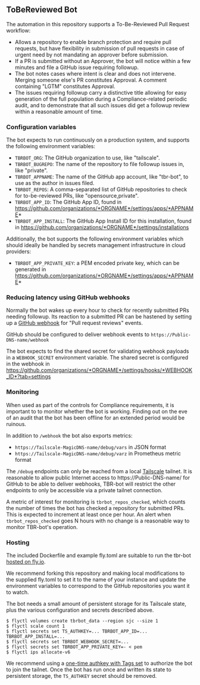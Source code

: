 ## ToBeReviewed Bot

The automation in this repository supports a To-Be-Reviewed Pull Request workflow:
+ Allows a repository to enable branch protection and require pull
  requests, but have flexibility in submission of pull requests in
  case of urgent need by not mandating an approver before submission.
+ If a PR is submitted without an Approver, the bot will notice
  within a few minutes and file a GitHub issue requiring followup.
+ The bot notes cases where intent is clear and does not intervene. Merging
  someone else's PR constitutes Approval. A comment containing "LGTM"
  constitutes Approval.
+ The issues requiring followup carry a distinctive title allowing for
  easy generation of the full population during a Compliance-related
  periodic audit, and to demonstrate that all such issues did get
  a followup review within a reasonable amount of time.


### Configuration variables
The bot expects to run continuously on a production system, and
supports the following environment variables:
- `TBRBOT_ORG`: The GitHub organization to use, like "tailscale".
- `TBRBOT_BUGREPO`: The name of the repository to file followup issues in, like "private".
- `TBRBOT_APPNAME`: The name of the GitHub app account, like "tbr-bot", to use as the
  author in issues filed.
- `TBRBOT_REPOS`: A comma-separated list of GitHub repositories to check for
  to-be-reviewed PRs, like "opensource,private".
- `TBRBOT_APP_ID`: The GitHub App ID, found in https://github.com/organizations/*ORGNAME*/settings/apps/*APPNAME*
- `TBRBOT_APP_INSTALL`: The GitHub App Install ID for this installation, found in
  https://github.com/organizations/*ORGNAME*/settings/installations

Additionally, the bot supports the following environment variables which should ideally
be handled by secrets management infrastructure in cloud providers:
- `TBRBOT_APP_PRIVATE_KEY`: a PEM encoded private key, which can be generated in
  https://github.com/organizations/*ORGNAME*/settings/apps/*APPNAME*


### Reducing latency using GitHub webhooks
Normally the bot wakes up every hour to check for recently submitted PRs needing
followup. Its reaction to a submitted PR can be hastened by setting up a 
[GitHub webhook](https://docs.github.com/en/developers/webhooks-and-events/webhooks/about-webhooks)
for "Pull request reviews" events.

GitHub should be configured to deliver webhook events to `https://Public-DNS-name/webhook`

The bot expects to find the shared secret for validating webhook payloads in a `WEBHOOK_SECRET`
environment variable. The shared secret is configured in the webhook in
https://github.com/organizations/*ORGNAME*/settings/hooks/*WEBHOOK_ID*?tab=settings


### Monitoring
When used as part of the controls for Compliance requirements, it is important to 
to monitor whether the bot is working. Finding out on the eve of an audit that the
bot has been offline for an extended period would be ruinous.

In addition to `/webhook` the bot also exports metrics:
- `https://Tailscale-MagicDNS-name/debug/vars` in JSON format
- `https://Tailscale-MagicDNS-name/debug/varz` in Prometheus metric format

The `/debug` endpoints can only be reached from a local [Tailscale](https://tailscale.com)
tailnet. It is reasonable to allow public Internet access to https://Public-DNS-name/
for GitHub to be able to deliver webhooks, TBR-bot will restrict the other endpoints to
only be accessible via a private tailnet connection.

A metric of interest for monitoring is `tbrbot_repos_checked`, which counts the number of times
the bot has checked a repository for submitted PRs. This is expected to increment at least once
per hour.  An alert when `tbrbot_repos_checked` goes N hours with no change is a reasonable way
to monitor TBR-bot's operation.


### Hosting
The included Dockerfile and example fly.toml are suitable to run the tbr-bot
[hosted on fly.io](https://fly.io/).

We recommend forking this repository and making local modifications to the supplied fly.toml
to set it to the name of your instance and update the environment variables to correspond
to the GitHub repositories you want it to watch.

The bot needs a small amount of persistent storage for its Tailscale state, plus the various
configuration and secrets described above.
```
$ flyctl volumes create tbrbot_data --region sjc --size 1
$ flyctl scale count 1
$ flyctl secrets set TS_AUTHKEY=... TBRBOT_APP_ID=... TBRBOT_APP_INSTALL=...
$ flyctl secrets set TBRBOT_WEBHOOK_SECRET=...
$ flyctl secrets set TBRBOT_APP_PRIVATE_KEY=- < pem
$ flyctl ips allocate-v6
```

We recommend using a [one-time authkey with Tags set](https://tailscale.com/blog/acl-tags-ga/) to
authorize the bot to join the tailnet. Once the bot has run once and written its state
to persistent storage, the `TS_AUTHKEY` secret should be removed.
